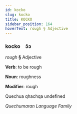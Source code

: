 ```yaml
---
id: kocko
slug: kocko
title: KOCKO
sidebar_position: 164
hoverText: rough § Adjective
---
```


### kocko&emsp;<span kind="abugida">ɔ̄ɔ</span>

*rough* **§** Adjective

**Verb**: to be rough

**Noun**: roughness

**Modifier**: rough

Quechua qhachqa undefined

*Quechumaran Language Family*